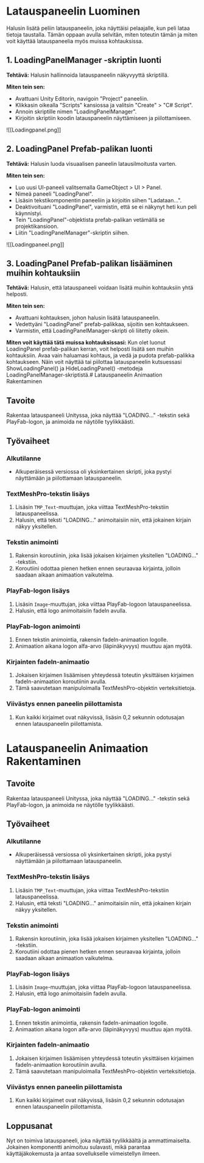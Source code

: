 # Latauspaneelin Luominen

Halusin lisätä peliin latauspaneelin, joka näyttäisi pelaajalle, kun peli lataa tietoja taustalla. Tämän oppaan avulla selvitän, miten toteutin tämän ja miten voit käyttää latauspaneelia myös muissa kohtauksissa.

## 1. **LoadingPanelManager -skriptin luonti**

**Tehtävä:** Halusin hallinnoida latauspaneelin näkyvyyttä skriptillä.

**Miten tein sen:**
- Avattuani Unity Editorin, navigoin "Project" paneeliin.
- Klikkasin oikealla "Scripts" kansiossa ja valitsin "Create" > "C# Script".
- Annoin skriptille nimen "LoadingPanelManager".
- Kirjoitin skriptiin koodin latauspaneelin näyttämiseen ja piilottamiseen.

![[Loadingpanel.png]]

## 2. **LoadingPanel Prefab-palikan luonti**

**Tehtävä:** Halusin luoda visuaalisen paneelin latausilmoitusta varten.

**Miten tein sen:**
- Luo uusi UI-paneeli valitsemalla GameObject > UI > Panel.
- Nimeä paneeli "LoadingPanel".
- Lisäsin tekstikomponentin paneeliin ja kirjoitin siihen "Ladataan...".
- Deaktivoituani "LoadingPanel", varmistin, että se ei näkynyt heti kun peli käynnistyi.
- Tein "LoadingPanel"-objektista prefab-palikan vetämällä se projektikansioon.
- Liitin "LoadingPanelManager"-skriptin siihen.

![[Loadingpaneel.png]]
## 3. **LoadingPanel Prefab-palikan lisääminen muihin kohtauksiin**

**Tehtävä:** Halusin, että latauspaneeli voidaan lisätä muihin kohtauksiin yhtä helposti.

**Miten tein sen:**
- Avattuani kohtauksen, johon halusin lisätä latauspaneelin.
- Vedettyäni "LoadingPanel" prefab-palikkaa, sijoitin sen kohtaukseen.
- Varmistin, että LoadingPanelManager-skripti oli liitetty oikein.

**Miten voit käyttää tätä muissa kohtauksissasi:**
Kun olet luonut LoadingPanel prefab-palikan kerran, voit helposti lisätä sen muihin kohtauksiin. Avaa vain haluamasi kohtaus, ja vedä ja pudota prefab-palikka kohtaukseen. Näin voit näyttää tai piilottaa latauspaneelin kutsuessasi ShowLoadingPanel() ja HideLoadingPanel() -metodeja LoadingPanelManager-skriptistä.# Latauspaneelin Animaation Rakentaminen

## Tavoite

Rakentaa latauspaneeli Unityssa, joka näyttää "LOADING..." -tekstin sekä PlayFab-logon, ja animoida ne näytölle tyylikkäästi.

## Työvaiheet

### Alkutilanne
- Alkuperäisessä versiossa oli yksinkertainen skripti, joka pystyi näyttämään ja piilottamaan latauspaneelin.

### TextMeshPro-tekstin lisäys
1. Lisäsin `TMP_Text`-muuttujan, joka viittaa TextMeshPro-tekstiin latauspaneelissa.
2. Halusin, että teksti "LOADING..." animoitaisiin niin, että jokainen kirjain näkyy yksitellen.

### Tekstin animointi
1. Rakensin koroutiinin, joka lisää jokaisen kirjaimen yksitellen "LOADING..." -tekstiin.
2. Koroutiini odottaa pienen hetken ennen seuraavaa kirjainta, jolloin saadaan aikaan animaation vaikutelma.

### PlayFab-logon lisäys
1. Lisäsin `Image`-muuttujan, joka viittaa PlayFab-logoon latauspaneelissa.
2. Halusin, että logo animoitaisiin fadeIn avulla.

### PlayFab-logon animointi
1. Ennen tekstin animointia, rakensin fadeIn-animaation logolle.
2. Animaation aikana logon alfa-arvo (läpinäkyvyys) muuttuu ajan myötä.

### Kirjainten fadeIn-animaatio
1. Jokaisen kirjaimen lisäämisen yhteydessä toteutin yksittäisen kirjaimen fadeIn-animaation koroutiinin avulla.
2. Tämä saavutetaan manipuloimalla TextMeshPro-objektin verteksitietoja.

### Viivästys ennen paneelin piilottamista
1. Kun kaikki kirjaimet ovat näkyvissä, lisäsin 0,2 sekunnin odotusajan ennen latauspaneelin piilottamista.

# Latauspaneelin Animaation Rakentaminen

## Tavoite

Rakentaa latauspaneeli Unityssa, joka näyttää "LOADING..." -tekstin sekä PlayFab-logon, ja animoida ne näytölle tyylikkäästi.

## Työvaiheet

### Alkutilanne
- Alkuperäisessä versiossa oli yksinkertainen skripti, joka pystyi näyttämään ja piilottamaan latauspaneelin.

### TextMeshPro-tekstin lisäys
1. Lisäsin `TMP_Text`-muuttujan, joka viittaa TextMeshPro-tekstiin latauspaneelissa.
2. Halusin, että teksti "LOADING..." animoitaisiin niin, että jokainen kirjain näkyy yksitellen.

### Tekstin animointi
1. Rakensin koroutiinin, joka lisää jokaisen kirjaimen yksitellen "LOADING..." -tekstiin.
2. Koroutiini odottaa pienen hetken ennen seuraavaa kirjainta, jolloin saadaan aikaan animaation vaikutelma.

### PlayFab-logon lisäys
1. Lisäsin `Image`-muuttujan, joka viittaa PlayFab-logoon latauspaneelissa.
2. Halusin, että logo animoitaisiin fadeIn avulla.

### PlayFab-logon animointi
1. Ennen tekstin animointia, rakensin fadeIn-animaation logolle.
2. Animaation aikana logon alfa-arvo (läpinäkyvyys) muuttuu ajan myötä.

### Kirjainten fadeIn-animaatio
1. Jokaisen kirjaimen lisäämisen yhteydessä toteutin yksittäisen kirjaimen fadeIn-animaation koroutiinin avulla.
2. Tämä saavutetaan manipuloimalla TextMeshPro-objektin verteksitietoja.

### Viivästys ennen paneelin piilottamista
1. Kun kaikki kirjaimet ovat näkyvissä, lisäsin 0,2 sekunnin odotusajan ennen latauspaneelin piilottamista.

## Loppusanat

Nyt on toimiva latauspaneeli, joka näyttää tyylikkäältä ja ammattimaiselta. Jokainen komponentti animoituu sulavasti, mikä parantaa käyttäjäkokemusta ja antaa sovellukselle viimeistellyn ilmeen.


